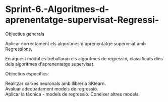 # Sprint-6.-Algoritmes-d-aprenentatge-supervisat-Regressi-


Objectius generals

Aplicar correctament els algoritmes d'aprenentatge supervisat amb Regressions.




En aquest mòdul es treballaran els algoritmes de regressió, classificats dins dels algoritmes d'aprenentatge supervisat.

Objectius específics:

Realitzar xarxes neuronals amb llibreria SKlearn.  
Avaluar adequadament models de regressió.  
Aplicar la tècnica - models de regressió.
Conèixer altres models.
